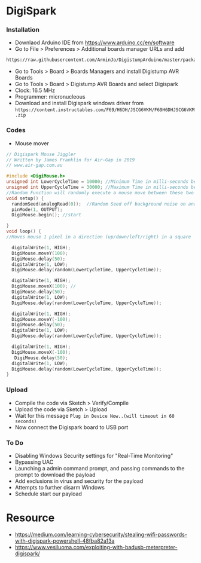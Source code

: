 # DigiSpark
### Installation
- Downlaod Arduino IDE from https://www.arduino.cc/en/software
- Go to File > Preferences > Additional boards manager URLs and add
```bash
https://raw.githubusercontent.com/ArminJo/DigistumpArduino/master/package_digistump_index.json
```
- Go to Tools > Board > Boards Managers and install Digistump AVR Boards
- Go to Tools > Board > Digistump AVR Boards and select Digispark
- Clock: 16.5 MHz
- Programmer: micronucleous
- Download and install Digispark windows driver from `https://content.instructables.com/F69/H6DH/JSCG6VKM/F69H6DHJSCG6VKM.zip`

### Codes
- Mouse mover
```c
// Digispark Mouse Jiggler
// Written by James Franklin for Air-Gap in 2019
// www.air-gap.com.au

#include <DigiMouse.h>
unsigned int LowerCycleTime = 10000; //Minimum Time in milli-seconds between each mouse action  Default: 10000 (10 Seconds), Max 65535ms
unsigned int UpperCycleTime = 30000; //Maximum Time in milli-seconds between each mouse action  Default: 30000 (30 Seconds), Max 65535ms
//Random Function will randomly execute a mouse move between these two values
void setup() {
  randomSeed(analogRead(0));  //Random Seed off background noise on analog pin
  pinMode(1, OUTPUT);
  DigiMouse.begin(); //start

}
void loop() {
//Moves mouse 1 pixel in a direction (up/down/left/right) in a square

  digitalWrite(1, HIGH);
  DigiMouse.moveY(100);
  DigiMouse.delay(50);
  digitalWrite(1, LOW);
  DigiMouse.delay(random(LowerCycleTime, UpperCycleTime));

  digitalWrite(1, HIGH);
  DigiMouse.moveX(100); //
  DigiMouse.delay(50);
  digitalWrite(1, LOW);
  DigiMouse.delay(random(LowerCycleTime, UpperCycleTime));

  digitalWrite(1, HIGH);
  DigiMouse.moveY(-100);
  DigiMouse.delay(50);
  digitalWrite(1, LOW);
  DigiMouse.delay(random(LowerCycleTime, UpperCycleTime));

  digitalWrite(1, HIGH);
  DigiMouse.moveX(-100);
   DigiMouse.delay(50);
  digitalWrite(1, LOW);
  DigiMouse.delay(random(LowerCycleTime, UpperCycleTime));
}
```

### Upload
- Compile the code via Sketch > Verify/Compile
- Upload the code via Sketch > Upload
- Wait for this message `Plug in Device Now..(will timeout in 60 seconds)`
- Now connect the Digispark board to USB port


### To Do
- Disabling Windows Security settings for "Real-Time Monitoring"
- Bypassing UAC
- Launching a admin command prompt, and passing commands to the prompt to download the payload
- Add exclusions in virus and security for the payload
- Attempts to further disarm Windows
- Schedule start our payload

# Resource
- https://medium.com/learning-cybersecurity/stealing-wifi-passwords-with-digispark-powershell-48fba82a13a
- https://www.vesiluoma.com/exploiting-with-badusb-meterpreter-digispark/

